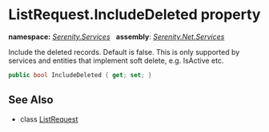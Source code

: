 # ListRequest.IncludeDeleted property
**namespace:** *[Serenity.Services](../../README.md#serenity.services-namespace)*   **assembly**: *[Serenity.Net.Services](../../README.md)*

Include the deleted records. Default is false. This is only supported by services and entities that implement soft delete, e.g. IsActive etc.

```csharp
public bool IncludeDeleted { get; set; }
```

## See Also

* class [ListRequest](../ListRequest.md)
